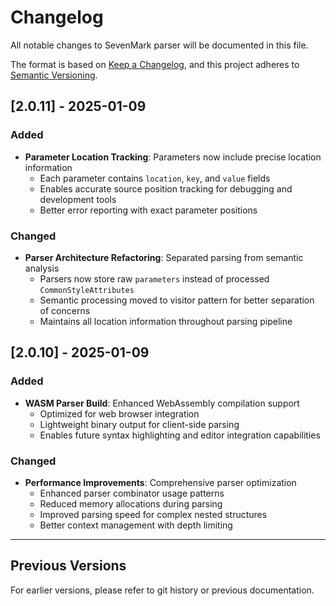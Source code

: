 # Changelog

All notable changes to SevenMark parser will be documented in this file.

The format is based on [Keep a Changelog](https://keepachangelog.com/en/1.0.0/),
and this project adheres to [Semantic Versioning](https://semver.org/spec/v2.0.0.html).

## [2.0.11] - 2025-01-09

### Added
- **Parameter Location Tracking**: Parameters now include precise location information
  - Each parameter contains `location`, `key`, and `value` fields
  - Enables accurate source position tracking for debugging and development tools
  - Better error reporting with exact parameter positions

### Changed  
- **Parser Architecture Refactoring**: Separated parsing from semantic analysis
  - Parsers now store raw `parameters` instead of processed `CommonStyleAttributes`
  - Semantic processing moved to visitor pattern for better separation of concerns
  - Maintains all location information throughout parsing pipeline

## [2.0.10] - 2025-01-09

### Added
- **WASM Parser Build**: Enhanced WebAssembly compilation support
  - Optimized for web browser integration
  - Lightweight binary output for client-side parsing
  - Enables future syntax highlighting and editor integration capabilities

### Changed  
- **Performance Improvements**: Comprehensive parser optimization
  - Enhanced parser combinator usage patterns
  - Reduced memory allocations during parsing
  - Improved parsing speed for complex nested structures
  - Better context management with depth limiting

---

## Previous Versions

For earlier versions, please refer to git history or previous documentation.